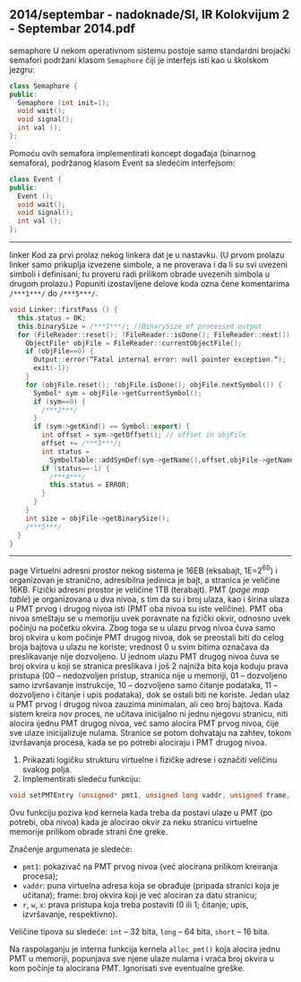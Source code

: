 2014/septembar - nadoknade/SI, IR Kolokvijum 2 - Septembar 2014.pdf
--------------------------------------------------------------------------------
semaphore
U nekom operativnom sistemu postoje samo standardni brojački semafori podržani klasom
`Semaphore` čiji je interfejs isti kao u školskom jezgru:
```cpp
class Semaphore {
public:
  Semaphore (int init=1);
  void wait();
  void signal();
  int val ();
};
```
Pomoću ovih semafora implementirati koncept događaja (binarnog semafora),  podržanog
klasom Event sa sledećim interfejsom:
```cpp
class Event {
public:
  Event ();
  void wait();
  void signal();
  int val ();
};
```

--------------------------------------------------------------------------------
linker
Kod za prvi prolaz nekog linkera dat je u nastavku.  (U prvom prolazu linker samo prikuplja
izvezene simbole,  a ne proverava i da li su svi uvezeni simboli i definisani;  tu proveru radi
prilikom obrade uvezenih simbola u drugom prolazu.)  Popuniti izostavljene delove koda
ozna
čene komentarima `/***1***/` do `/***5***/`.
```cpp
void Linker::firstPass () {
  this.status = OK;
  this.binarySize = /***1***/; //BinarySize of processed output
  for (FileReader::reset(); !FileReader::isDone(); FileReader::next()) {
    ObjectFile* objFile = FileReader::currentObjectFile();
    if (objFile==0) {
      Output::error(“Fatal internal error: null pointer exception.“);
      exit(-1);
    }
    for (objFile.reset(); !objFile.isDone(); objFile.nextSymbol()) {
      Symbol* sym = objFile->getCurrentSymbol();
      if (sym==0) {
        /***2***/
      }
      if (sym->getKind() == Symbol::export) {
        int offset = sym->getOffset(); // offset in objFile
        offset += /***3***/;
        int status =
          SymbolTable::addSymDef(sym->getName(),offset,objFile->getName());
        if (status==-1) {
          /***4***/
          this.status = ERROR;
        }
      }
    }
    int size = objFile->getBinarySize();
    /***5***/
  }
}
```

--------------------------------------------------------------------------------
page
Virtuelni adresni prostor nekog sistema je 16EB (eksabajt, 1E=$2^{60}$) i organizovan je stranično,
adresibilna jedinica je bajt, a stranica je veličine 16KB. Fizički adresni prostor je veličine 1TB
(terabajt). PMT (*page map table*) je organizovana u dva nivoa, s tim da su i broj ulaza, kao i
širina ulaza u PMT prvog i drugog nivoa isti (PMT oba nivoa su iste veličine). PMT oba nivoa smeštaju se u memoriju uvek poravnate na fizički okvir,  odnosno uvek počinju na početku
okvira. Zbog toga se u ulazu prvog nivoa čuva samo broj okvira u kom počinje PMT drugog
nivoa, dok se preostali biti do celog broja bajtova u ulazu ne koriste; vrednost 0 u svim bitima
označava da preslikavanje nije dozvoljeno.  U jednom ulazu PMT drugog nivoa čuva se broj
okvira u koji se stranica preslikava i još 2 najniža bita koja koduju prava pristupa (00 –
nedozvoljen pristup,  stranica nije u memoriji,  01 –  dozvoljeno samo izvršavanje instrukcije,
10 –  dozvoljeno samo čitanje podataka,  11 –  dozvoljeno i čitanje i upis podataka),  dok se
ostali biti ne koriste. Jedan ulaz u PMT prvog i drugog nivoa zauzima minimalan, ali ceo broj
bajtova.  Kada sistem kreira nov proces,  ne učitava inicijalno ni jednu njegovu stranicu,  niti
alocira ijednu PMT drugog nivoa,  već samo alocira PMT prvog nivoa, čije sve ulaze
inicijalizuje nulama. Stranice se potom dohvataju na zahtev, tokom izvršavanja procesa, kada
se po potrebi alociraju i PMT drugog nivoa.

1. Prikazati logičku strukturu virtuelne i fizičke adrese i označiti veličinu svakog polja.
2. Implementirati sledeću funkciju:
```cpp
void setPMTEntry (unsigned* pmt1, unsigned long vaddr, unsigned frame, short r, short w, short x);
```
Ovu funkciju poziva kod kernela kada treba da postavi ulaze u PMT (po potrebi, oba nivoa)
kada je alocirao okvir za neku stranicu virtuelne memorije prilikom obrade strani
čne greke.

Značenje argumenata je sledeće:

- `pmt1`: pokazivač na PMT prvog nivoa (već alocirana prilikom kreiranja procesa);
- `vaddr`: puna virtuelna adresa koja se obrađuje (pripada stranici koja je učitana);
frame: broj okvira koji je već alociran za datu stranicu;
- `r`, `w`, `x`: prava pristupa koja treba postaviti (0 ili 1; čitanje, upis, izvršavanje, respektivno).

Veličine tipova su sledeće: `int` – 32 bita, `long` – 64 bita, `short` – 16 bita.

Na raspolaganju je interna funkcija kernela `alloc_pmt()`  koja alocira jednu PMT u
memoriji,  popunjava sve njene ulaze nulama i vraća broj okvira u kom počinje ta alocirana
PMT. Ignorisati sve eventualne greške.

